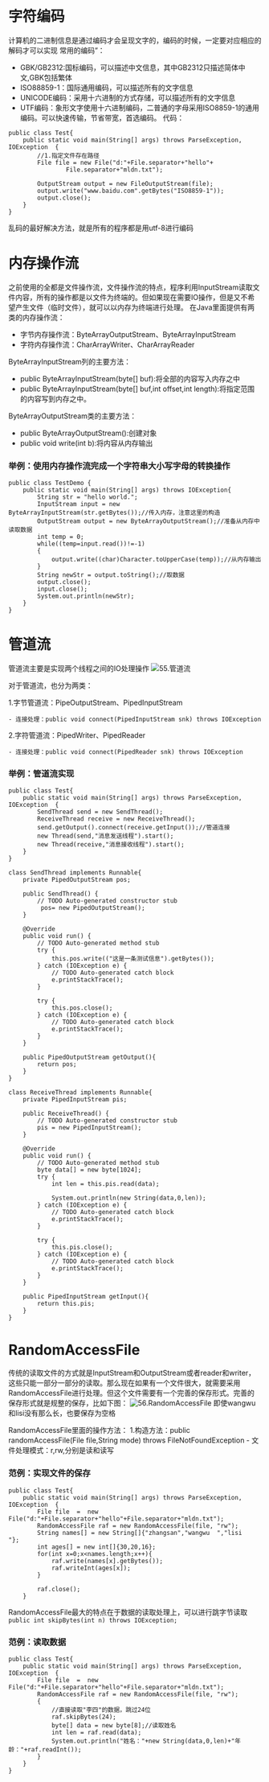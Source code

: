 # 字符编码
计算机的二进制信息是通过编码才会呈现文字的，编码的时候，一定要对应相应的解码才可以实现
常用的编码”：
- GBK/GB2312:国标编码，可以描述中文信息，其中GB2312只描述简体中文,GBK包括繁体
- ISO88859-1：国际通用编码，可以描述所有的文字信息
- UNICODE编码：采用十六进制的方式存储，可以描述所有的文字信息
- UTF编码：象形文字使用十六进制编码，二普通的字母采用ISO8859-1的通用编码。可以快速传输，节省带宽，首选编码。
代码：
```
public class Test{
	public static void main(String[] args) throws ParseException, IOException  {
		//1.指定文件存在路径
		File file = new File("d:"+File.separator+"hello"+
				File.separator+"mldn.txt");
		
		OutputStream output = new FileOutputStream(file);
		output.write("www.baidu.com".getBytes("ISO8859-1"));
		output.close();
	}
}
```
乱码的最好解决方法，就是所有的程序都是用utf-8进行编码

# 内存操作流
之前使用的全都是文件操作流，文件操作流的特点，程序利用InputStream读取文件内容，所有的操作都是以文件为终端的。但如果现在需要IO操作，但是又不希望产生文件（临时文件），就可以以内存为终端进行处理。
在Java里面提供有两类的内存操作流：

- 字节内存操作流：ByteArrayOutputStream、ByteArrayInputStream
- 字符内存操作流：CharArrayWriter、CharArrayReader

ByteArrayInputStream列的主要方法：
- public ByteArrayInputStream(byte[] buf):将全部的内容写入内存之中
- public ByteArrayInputStream(byte[] buf,int offset,int length):将指定范围的内容写到内存之中。

ByteArrayOutputStream类的主要方法：
- public ByteArrayOutputStream():创建对象
- public void write(int b):将内容从内存输出

### 举例：使用内存操作流完成一个字符串大小写字母的转换操作
```
public class TestDemo {
    public static void main(String[] args) throws IOException{
        String str = "hello world.";
        InputStream input = new ByteArrayInputStream(str.getBytes());//传入内存，注意这里的构造
        OutputStream output = new ByteArrayOutputStream();//准备从内存中读取数据
        int temp = 0;
        while((temp=input.read())!=-1)
        {
            output.write((char)Character.toUpperCase(temp));//从内存输出
        }
        String newStr = output.toString();//取数据
        output.close();
        input.close();
        System.out.println(newStr);
    }
}

```

# 管道流
管道流主要是实现两个线程之间的IO处理操作
![55.管道流](https://github.com/zihaopang/Backen-develope/blob/master/pics/Java/Java%E5%9F%BA%E7%A1%80/55.%E7%AE%A1%E9%81%93%E6%B5%81.jpg)

对于管道流，也分为两类：

1.字节管道流：PipeOutputStream、PipedInputStream

	- 连接处理：public void connect(PipedInputStream snk) throws IOException
	
2.字符管道流：PipedWriter、PipedReader

	- 连接处理：public void connect(PipedReader snk) throws IOException

### 举例：管道流实现
```
public class Test{
	public static void main(String[] args) throws ParseException, IOException  {
		SendThread send = new SendThread();
		ReceiveThread receive = new ReceiveThread();
		send.getOutput().connect(receive.getInput());//管道连接
		new Thread(send,"消息发送线程").start();
		new Thread(receive,"消息接收线程").start();
	}
}

class SendThread implements Runnable{
	private PipedOutputStream pos;
	
	public SendThread() {
		// TODO Auto-generated constructor stub
		 pos= new PipedOutputStream();
	}

	@Override
	public void run() {
		// TODO Auto-generated method stub
		try {
			this.pos.write(("这是一条测试信息").getBytes());
		} catch (IOException e) {
			// TODO Auto-generated catch block
			e.printStackTrace();
		}
		
		try {
			this.pos.close();
		} catch (IOException e) {
			// TODO Auto-generated catch block
			e.printStackTrace();
		}
	}
	
	public PipedOutputStream getOutput(){
		return pos;
	}
}

class ReceiveThread implements Runnable{
	private PipedInputStream pis;
	
	public ReceiveThread() {
		// TODO Auto-generated constructor stub
		pis = new PipedInputStream();
	}
	
	@Override
	public void run() {
		// TODO Auto-generated method stub
		byte data[] = new byte[1024];
		try {
			int len = this.pis.read(data);
			
			System.out.println(new String(data,0,len));
		} catch (IOException e) {
			// TODO Auto-generated catch block
			e.printStackTrace();
		}
		
		try {
			this.pis.close();
		} catch (IOException e) {
			// TODO Auto-generated catch block
			e.printStackTrace();
		}
	}
	
	public PipedInputStream getInput(){
		return this.pis;
	}
}
```

# RandomAccessFile
传统的读取文件的方式就是InputStream和OutputStream或者reader和writer，这些只能一部分一部分的读取。那么现在如果有一个文件很大，就需要采用RandomAccessFile进行处理。但这个文件需要有一个完善的保存形式。完善的保存形式就是规整的保存，比如下图：
![56.RandomAccessFile](http://)
即使wangwu和lisi没有那么长，也要保存为空格

RandomAccessFile里面的操作方法：
1.构造方法：public randomAccessFile(File file,String mode) throws FileNotFoundException
	- 文件处理模式：r,rw,分别是读和读写

### 范例：实现文件的保存
```
public class Test{
	public static void main(String[] args) throws ParseException, IOException  {
		File file  =  new File("d:"+File.separator+"hello"+File.separator+"mldn.txt");
		RandomAccessFile raf = new RandomAccessFile(file, "rw");
		String names[] = new String[]{"zhangsan","wangwu  ","lisi    "};
		int ages[] = new int[]{30,20,16};
		for(int x=0;x<names.length;x++){
			raf.write(names[x].getBytes());
			raf.writeInt(ages[x]);
		}
		
		raf.close();
	}
```
RandomAccessFile最大的特点在于数据的读取处理上，可以进行跳字节读取`public int skipBytes(int n) throws IOException;`
### 范例：读取数据
```
public class Test{
	public static void main(String[] args) throws ParseException, IOException  {
		File file  =  new File("d:"+File.separator+"hello"+File.separator+"mldn.txt");
		RandomAccessFile raf = new RandomAccessFile(file, "rw");
		{
			//直接读取"李四"的数据，跳过24位
			raf.skipBytes(24);
			byte[] data = new byte[8];//读取姓名
			int len = raf.read(data);
			System.out.println("姓名："+new String(data,0,len)+"年龄："+raf.readInt());
		}
	}
}
```
